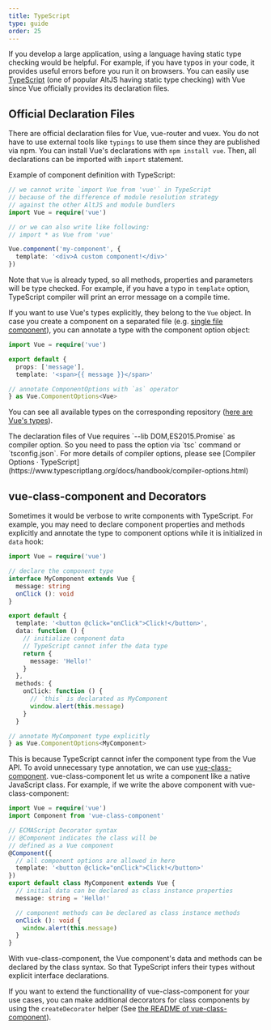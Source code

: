 ```yaml
---
title: TypeScript
type: guide
order: 25
---
```


If you develop a large application, using a language having static type checking would be helpful. For example, if you have typos in your code, it provides useful errors before you run it on browsers. You can easily use [TypeScript](https://www.typescriptlang.org/) (one of popular AltJS having static type checking) with Vue since Vue officially provides its declaration files.

## Official Declaration Files

There are official declaration files for Vue, vue-router and vuex. You do not have to use external tools like `typings` to use them since they are published via npm. You can install Vue's declarations with `npm install vue`. Then, all declarations can be imported with `import` statement.

Example of component definition with TypeScript:

``` ts
// we cannot write `import Vue from 'vue'` in TypeScript
// because of the difference of module resolution strategy
// against the other AltJS and module bundlers
import Vue = require('vue')

// or we can also write like following:
// import * as Vue from 'vue'

Vue.component('my-component', {
  template: '<div>A custom component!</div>'
})
```

Note that `Vue` is already typed, so all methods, properties and parameters will be type checked. For example, if you have a typo in `template` option, TypeScript compiler will print an error message on a compile time.

If you want to use Vue's types explicitly, they belong to the `Vue` object. In case you create a component on a separated file (e.g. [single file component](single-file-components.html)), you can annotate a type with the component option object:

``` ts
import Vue = require('vue')

export default {
  props: ['message'],
  template: '<span>{{ message }}</span>'

// annotate ComponentOptions with `as` operator
} as Vue.ComponentOptions<Vue>
```

You can see all available types on the corresponding repository ([here are Vue's types](https://github.com/vuejs/vue/blob/dev/types/index.d.ts)).

<p class="tip">The declaration files of Vue requires `--lib DOM,ES2015.Promise` as compiler option. So you need to pass the option via `tsc` command or `tsconfig.json`. For more details of compiler options, please see [Compiler Options · TypeScript](https://www.typescriptlang.org/docs/handbook/compiler-options.html)</p>

## vue-class-component and Decorators

Sometimes it would be verbose to write components with TypeScript. For example, you may need to declare component properties and methods explicitly and annotate the type to component options while it is initialized in `data` hook:

``` ts
import Vue = require('vue')

// declare the component type
interface MyComponent extends Vue {
  message: string
  onClick (): void
}

export default {
  template: '<button @click="onClick">Click!</button>',
  data: function () {
    // initialize component data
    // TypeScript cannot infer the data type
    return {
      message: 'Hello!'
    }
  },
  methods: {
    onClick: function () {
      // `this` is declarated as MyComponent
      window.alert(this.message)
    }
  }

// annotate MyComponent type explicitly
} as Vue.ComponentOptions<MyComponent>
```

This is because TypeScript cannot infer the component type from the Vue API. To avoid unnecessary type annotation, we can use [vue-class-component](https://github.com/vuejs/vue-class-component). vue-class-component let us write a component like a native JavaScript class. For example, if we write the above component with vue-class-component:

``` ts
import Vue = require('vue')
import Component from 'vue-class-component'

// ECMAScript Decorator syntax
// @Component indicates the class will be
// defined as a Vue component
@Component({
  // all component options are allowed in here
  template: '<button @click="onClick">Click!</button>'
})
export default class MyComponent extends Vue {
  // initial data can be declared as class instance properties
  message: string = 'Hello!'

  // component methods can be declared as class instance methods
  onClick (): void {
    window.alert(this.message)
  }
}
```

With vue-class-component, the Vue component's data and methods can be declared by the class syntax. So that TypeScript infers their types without explicit interface declarations.

If you want to extend the functionallity of vue-class-component for your use cases, you can make additional decorators for class components by using the `createDecorator` helper (See [the README of vue-class-component](https://github.com/vuejs/vue-class-component#create-custom-decorators)).
